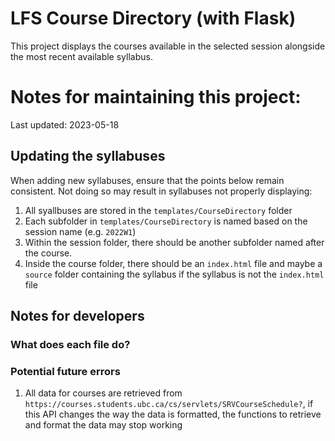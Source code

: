 # LFS Course Directory (with Flask)
This project displays the courses available in the selected session alongside the most recent available syllabus.


# Notes for maintaining this project:
Last updated: 2023-05-18
## Updating the syllabuses
When adding new syllabuses, ensure that the points below remain consistent. Not doing so may result in syllabuses not properly displaying:
1. All syallbuses are stored in the `templates/CourseDirectory` folder
2. Each subfolder in `templates/CourseDirectory` is named based on the session name (e.g. `2022W1`)
3. Within the session folder, there should be another subfolder named after the course.
4. Inside the course folder, there should be an `index.html` file and maybe a `source` folder containing the syllabus if the syllabus is not the `index.html` file

## Notes for developers
### What does each file do?

### Potential future errors
1. All data for courses are retrieved from `https://courses.students.ubc.ca/cs/servlets/SRVCourseSchedule?`, if this API changes the way the data is formatted, the functions to retrieve and format the data may stop working